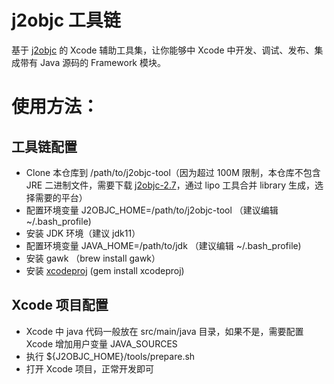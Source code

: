 # j2objc 工具链
基于 [j2objc](https://github.com/google/j2objc) 的 Xcode 辅助工具集，让你能够中 Xcode 中开发、调试、发布、集成带有 Java 源码的 Framework 模块。

# 使用方法：
## 工具链配置
- Clone 本仓库到 /path/to/j2objc-tool（因为超过 100M 限制，本仓库不包含 JRE 二进制文件，需要下载 [j2objc-2.7](https://github.com/google/j2objc/releases/tag/2.7)，通过 lipo 工具合并 library 生成，选择需要的平台）
- 配置环境变量 J2OBJC_HOME=/path/to/j2objc-tool （建议编辑 ~/.bash_profile)
- 安装 JDK 环境（建议 jdk11）
- 配置环境变量 JAVA_HOME=/path/to/jdk （建议编辑 ~/.bash_profile)
- 安装 gawk （brew install gawk）
- 安装 [xcodeproj](https://github.com/CocoaPods/Xcodeproj) (gem install xcodeproj)

## Xcode 项目配置
- Xcode 中 java 代码一般放在 src/main/java 目录，如果不是，需要配置 Xcode 增加用户变量 JAVA_SOURCES
- 执行 ${J2OBJC_HOME}/tools/prepare.sh
- 打开 Xcode 项目，正常开发即可
